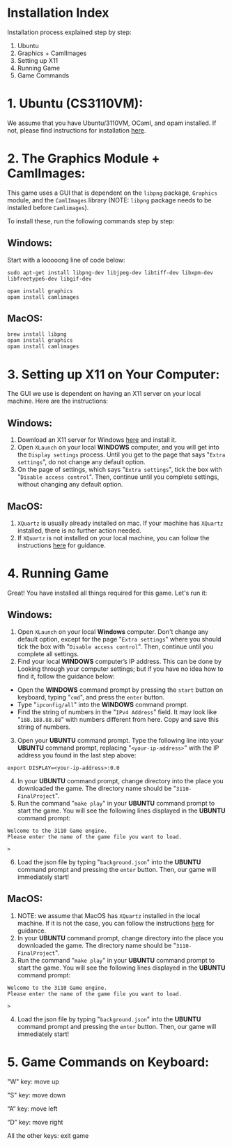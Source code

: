 # **Installation Index**

Installation process explained step by step:
1. Ubuntu
2. Graphics + CamlImages
3. Setting up X11
4. Running Game
5. Game Commands



# 1. Ubuntu (CS3110VM):
We assume that you have Ubuntu/3110VM, OCaml, and opam installed. If not, please find instructions for installation [here](https://canvas.cornell.edu/courses/25259/pages/install-ocaml). 



# 2. The Graphics Module + CamlImages:
This game uses a GUI that is dependent on the `libpng` package, `Graphics` module, and the `CamlImages` library (NOTE: `libpng` package needs to be installed before `Camlimages`).

To install these, run the following commands step by step:

## **Windows**:
Start with a looooong line of code below:
```
sudo apt-get install libpng-dev libjpeg-dev libtiff-dev libxpm-dev libfreetype6-dev libgif-dev
```
```
opam install graphics
opam install camlimages
```

## **MacOS**:
```
brew install libpng
opam install graphics
opam install camlimages
```



# 3. Setting up X11 on Your Computer:

The GUI we use is dependent on having an X11 server on your local machine. Here are the instructions:

## **Windows**:
1. Download an X11 server for Windows [here](https://sourceforge.net/projects/vcxsrv/) and install it.
2. Open `XLaunch` on your local **WINDOWS** computer, and you will get into the `Display settings` process. Until you get to the page that says "`Extra settings`", do not change any default option.
3. On the page of settings, which says "`Extra settings`", tick the box with "`Disable access control`". Then, continue until you complete settings, without changing any default option.

## **MacOS**:
1. `XQuartz` is usually already installed on mac. If your machine has `XQuartz` installed, there is no further action needed.
2. If `XQuartz` is not installed on your local machine, you can follow the instructions [here](https://www.xquartz.org/) for guidance.



# 4. Running Game

Great! You have installed all things required for this game. Let's run it:

## **Windows**:
1. Open `XLaunch` on your local **Windows** computer. Don't change any default option, except for the page "`Extra settings`" where you should tick the box with "`Disable access control`". Then, continue until you complete all settings.
2. Find your local **WINDOWS** computer’s IP address. This can be done by Looking through your computer settings; but if you have no idea how to find it, follow the guidance below:
- Open the **WINDOWS** command prompt by pressing the `start` button on keyboard, typing "`cmd`", and press the `enter` button.
- Type "`ipconfig/all`" into the **WINDOWS** command prompt.
- Find the string of numbers in the "`IPv4 Address`" field. It may look like "`188.188.88.88`" with numbers different from here. Copy and save this string of numbers.
3. Open your **UBUNTU** command prompt. Type the following line into your **UBUNTU** command prompt, replacing "`<your-ip-address>`" with the IP address you found in the last step above:
```
export DISPLAY=<your-ip-address>:0.0
```
4. In your **UBUNTU** command prompt, change directory into the place you downloaded the game. The directory name should be "`3110-FinalProject`".
5. Run the command "`make play`" in your **UBUNTU** command prompt to start the game. You will see the following lines displayed in the **UBUNTU** command prompt:
```
Welcome to the 3110 Game engine.
Please enter the name of the game file you want to load.

>
```
6. Load the json file by typing "`background.json`" into the **UBUNTU** command prompt and pressing the `enter` button. Then, our game will immediately start!

## **MacOS**:
1. NOTE: we assume that MacOS has `XQuartz` installed in the local machine. If it is not the case, you can follow the instructions [here](https://www.xquartz.org/) for guidance.
2. In your **UBUNTU** command prompt, change directory into the place you downloaded the game. The directory name should be "`3110-FinalProject`".
3. Run the command "`make play`" in your **UBUNTU** command prompt to start the game. You will see the following lines displayed in the **UBUNTU** command prompt:
```
Welcome to the 3110 Game engine.
Please enter the name of the game file you want to load.

>
```
4. Load the json file by typing "`background.json`" into the **UBUNTU** command prompt and pressing the `enter` button. Then, our game will immediately start!



# 5. Game Commands on Keyboard:
"W" key: move up

"S" key: move down

“A” key: move left

“D” key: move right

All the other keys: exit game